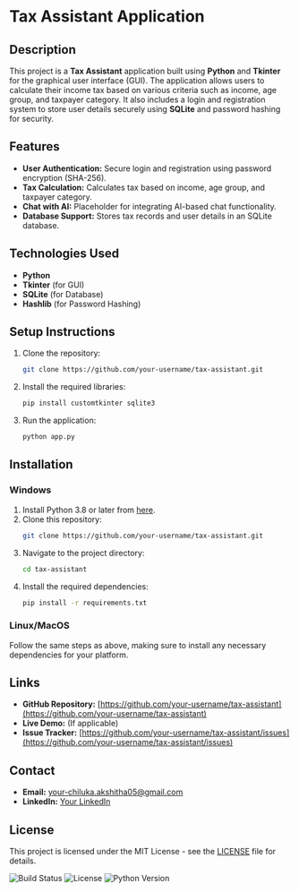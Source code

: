 # Tax Assistant Application

## Description

This project is a **Tax Assistant** application built using **Python** and **Tkinter** for the graphical user interface (GUI). The application allows users to calculate their income tax based on various criteria such as income, age group, and taxpayer category. It also includes a login and registration system to store user details securely using **SQLite** and password hashing for security.

## Features
- **User Authentication:** Secure login and registration using password encryption (SHA-256).
- **Tax Calculation:** Calculates tax based on income, age group, and taxpayer category.
- **Chat with AI:** Placeholder for integrating AI-based chat functionality.
- **Database Support:** Stores tax records and user details in an SQLite database.

## Technologies Used
- **Python**
- **Tkinter** (for GUI)
- **SQLite** (for Database)
- **Hashlib** (for Password Hashing)

## Setup Instructions

1. Clone the repository:
    ```bash
    git clone https://github.com/your-username/tax-assistant.git
    ```

2. Install the required libraries:
    ```bash
    pip install customtkinter sqlite3
    ```

3. Run the application:
    ```bash
    python app.py
    ```

## Installation

### Windows
1. Install Python 3.8 or later from [here](https://www.python.org/downloads/).
2. Clone this repository:
    ```bash
    git clone https://github.com/your-username/tax-assistant.git
    ```
3. Navigate to the project directory:
    ```bash
    cd tax-assistant
    ```
4. Install the required dependencies:
    ```bash
    pip install -r requirements.txt
    ```

### Linux/MacOS
Follow the same steps as above, making sure to install any necessary dependencies for your platform.



## Links
- **GitHub Repository:** [https://github.com/your-username/tax-assistant](https://github.com/your-username/tax-assistant)
- **Live Demo:** (If applicable)
- **Issue Tracker:** [https://github.com/your-username/tax-assistant/issues](https://github.com/your-username/tax-assistant/issues)

## Contact
- **Email:** your-chiluka.akshitha05@gmail.com
- **LinkedIn:** [Your LinkedIn](https://www.linkedin.com/in/akshitha-chiluka-b19245259/)

## License
This project is licensed under the MIT License - see the [LICENSE](LICENSE) file for details.

![Build Status](https://img.shields.io/badge/build-passing-brightgreen)
![License](https://img.shields.io/badge/license-MIT-blue)
![Python Version](https://img.shields.io/badge/python-3.8%2B-blue)
